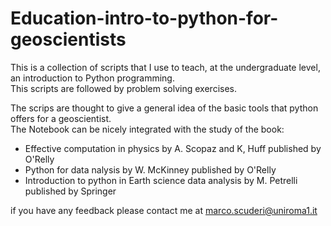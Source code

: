 # Education-intro-to-python-for-geoscientists  
This is a collection of scripts that I use to teach, at the undergraduate level, an introduction to Python programming.   
This scripts are followed by problem solving exercises.

The scrips are thought to give a general idea of the basic tools that python offers for a geoscientist.  
The Notebook can be nicely integrated with the study of the book:  
- Effective computation in physics by A. Scopaz and K, Huff published by O'Relly
- Python for data nalysis by W. McKinney published by O'Relly
- Introduction to python in Earth science data analysis by M. Petrelli published by Springer  

if you have any feedback please contact me at marco.scuderi@uniroma1.it
